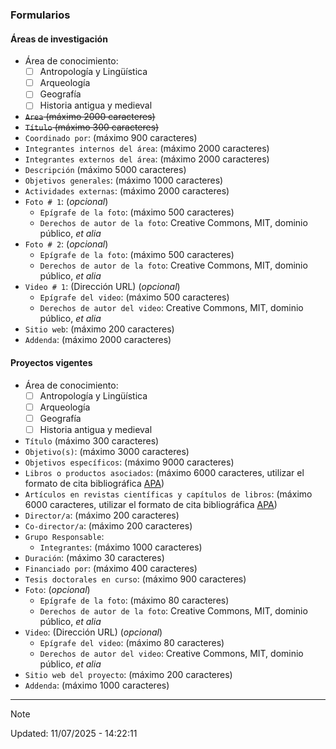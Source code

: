 ### Formularios

#### Áreas de investigación
* Área de conocimiento:
  - [ ] Antropología y Lingüística
  - [ ] Arqueología
  - [ ] Geografía
  - [ ] Historia antigua y medieval
* ~~`Area` (máximo 2000 caracteres)~~
* ~~`Título` (máximo 300 caracteres)~~
* `Coordinado por`: (máximo 900 caracteres)
* `Integrantes internos del área`: (máximo 2000 caracteres)
* `Integrantes externos del área`: (máximo 2000 caracteres)
* `Descripción` (máximo 5000 caracteres)
* `Objetivos generales`: (máximo 1000 caracteres)
* `Actividades externas`: (máximo 2000 caracteres)
* `Foto # 1`: (_opcional_)
	- `Epígrafe de la foto`: (máximo 500 caracteres)
	- `Derechos de autor de la foto`: Creative Commons, MIT, dominio público, _et alia_
* `Foto # 2`: (_opcional_)
	* `Epígrafe de la foto`: (máximo 500 caracteres)
	* `Derechos de autor de la foto`: Creative Commons, MIT, dominio público, _et alia_
* `Video # 1`: (Dirección URL) (_opcional_)
	* `Epígrafe del video`: (máximo 500 caracteres)
	* `Derechos de autor del video`: Creative Commons, MIT, dominio público, _et alia_
* `Sitio web`: (máximo 200 caracteres)
* `Addenda`: (máximo 2000 caracteres)

#### Proyectos vigentes
* Área de conocimiento:
  - [ ] Antropología y Lingüística
  - [ ] Arqueología
  - [ ] Geografía
  - [ ] Historia antigua y medieval
* `Título` (máximo 300 caracteres)
* `Objetivo(s)`: (máximo 3000 caracteres)
* `Objetivos específicos`: (máximo 9000 caracteres)
* `Libros o productos asociados`: (máximo 6000 caracteres, utilizar el formato de cita bibliográfica [APA](https://biblioguias.uam.es/citar/estilo_apa_7th_ed))
* `‌Artículos en revistas científicas y capítulos de libros`: (máximo 6000 caracteres, utilizar el formato de cita bibliográfica [APA](https://biblioguias.uam.es/citar/estilo_apa_7th_ed))
* `Director/a`: (máximo 200 caracteres)
* `Co-director/a`: (máximo 200 caracteres)
* `Grupo Responsable`:
	- `Integrantes`: (máximo 1000 caracteres)
* `Duración`: (máximo 30 caracteres)
* `Financiado por`: (máximo 400 caracteres)
* `Tesis doctorales en curso`: (máximo 900 caracteres)
* `Foto`: (_opcional_)
	- `Epígrafe de la foto`: (máximo 80 caracteres)
	- `Derechos de autor de la foto`: Creative Commons, MIT, dominio público, _et alia_
* `Video`: (Dirección URL) (_opcional_)
	- `Epígrafe del video`: (máximo 80 caracteres)
	- `Derechos de autor del video`: Creative Commons, MIT, dominio público, _et alia_
* `Sitio web del proyecto`: (máximo 200 caracteres)
* `Addenda`: (máximo 1000 caracteres)

---
> [!NOTE]
> Updated: 11/07/2025 - 14:22:11

